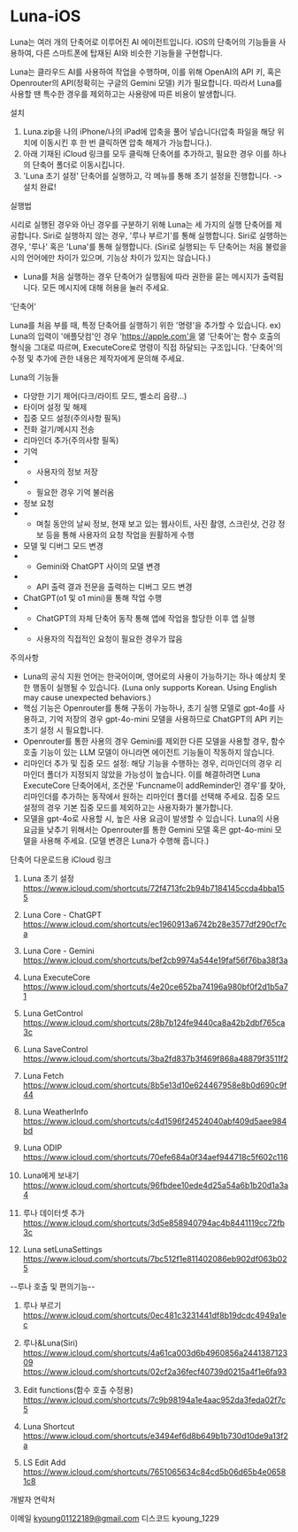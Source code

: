 # Luna-iOS
Luna는 여러 개의 단축어로 이루어진 AI 에이전트입니다. iOS의 단축어의 기능들을 사용하여, 다른 스마트폰에 탑재된 AI와 비슷한 기능들을 구현합니다.

Luna는 클라우드 AI를 사용하여 작업을 수행하며, 이를 위해 OpenAI의 API 키, 혹은 Openrouter의 API(정확히는 구글의 Gemini 모델) 키가 필요합니다. 따라서 Luna를 사용할 땐 특수한 경우를 제외하고는 사용량에 따른 비용이 발생합니다.

설치

1. Luna.zip을 나의 iPhone/나의 iPad에 압축을 풀어 넣습니다(압축 파일을 해당 위치에 이동시킨 후 한 번 클릭하면 압축 해제가 가능합니다.).
2. 아래 기재된 iCloud 링크를 모두 클릭해 단축어를 추가하고, 필요한 경우 이를 하나의 단축어 폴더로 이동시킵니다.
3. 'Luna 초기 설정' 단축어를 실행하고, 각 메뉴를 통해 초기 설정을 진행합니다.
-> 설치 완료!

실행법

시리로 실행된 경우와 아닌 경우를 구분하기 위해 Luna는 세 가지의 실행 단축어를 제공합니다.
Siri로 실행하지 않는 경우, '루나 부르기'를 통해 실행합니다.
Siri로 실행하는 경우, '루나' 혹은 'Luna'를 통해 실행합니다. (Siri로 실행되는 두 단축어는 처음 불렀을 시의 언어에만 차이가 있으며, 기능상 차이가 있지는 않습니다.)
+ Luna를 처음 실행하는 경우 단축어가 실행됨에 따라 권한을 묻는 메시지가 출력됩니다. 모든 메시지에 대해 허용을 눌러 주세요.

'단축어'

Luna를 처음 부를 때, 특정 단축어를 실행하기 위한 '명령'을 추가할 수 있습니다.
ex) Luna의 입력이 '애플닷컴'인 경우 'https://apple.com'을 엶
'단축어'는 함수 호출의 형식을 그대로 따르며, ExecuteCore로 명령이 직접 하달되는 구조입니다.
'단축어'의 수정 및 추가에 관한 내용은 제작자에게 문의해 주세요.

Luna의 기능들

- 다양한 기기 제어(다크/라이트 모드, 벨소리 음량...)
- 타이머 설정 및 해제
- 집중 모드 설정(주의사항 필독)
- 전화 걸기/메시지 전송
- 리마인더 추가(주의사항 필독)
- 기억
- - 사용자의 정보 저장
- - 필요한 경우 기억 불러옴
- 정보 요청
- - 며칠 동안의 날씨 정보, 현재 보고 있는 웹사이트, 사진 촬영, 스크린샷, 건강 정보 등을 통해 사용자의 요청 작업을 원활하게 수행
- 모델 및 디버그 모드 변경
- - Gemini와 ChatGPT 사이의 모델 변경
- - API 출력 결과 전문을 출력하는 디버그 모드 변경
- ChatGPT(o1 및 o1 mini)을 통해 작업 수행
- - ChatGPT의 자체 단축어 동작 통해 앱에 작업을 할당한 이후 앱 실행
- - 사용자의 직접적인 요청이 필요한 경우가 많음

주의사항

- Luna의 공식 지원 언어는 한국어이며, 영어로의 사용이
가능하기는 하나 예상치 못한 행동이 실행될 수 있습니다. (Luna only supports Korean. Using English may cause unexpected behaviors.)
- 핵심 기능은 Openrouter를 통해 구동이 가능하나, 초기 실행 모델로 gpt-4o를 사용하고, 기억 저장의 경우 gpt-4o-mini 모델을 사용하므로 ChatGPT의 API 키는 초기 설정 시 필요합니다.
- Openrouter를 통한 사용의 경우 Gemini를 제외한 다른 모델을 사용할 경우, 함수 호출 기능이 있는 LLM 모델이 아니라면 에이전트 기능들이 작동하지 않습니다.
- 리마인더 추가 및 집중 모드 설정: 해당 기능을 수행하는 경우, 리마인더의 경우 리마인더 폴더가 지정되지 않았을 가능성이 높습니다. 이를 해결하려면 Luna ExecuteCore 단축어에서, 조건문 'Funcname이 addReminder인 경우'를 찾아, 리마인더를 추가하는 동작에서 원하는 리마인더 폴더를 선택해 주세요. 집중 모드 설정의 경우 기본 집중 모드를 제외하고는 사용자화가 불가합니다.
- 모델을 gpt-4o로 사용할 시, 높은 사용 요금이 발생할 수 있습니다. Luna의 사용 요금을 낮추기 위해서는 Openrouter를 통한 Gemini 모델 혹은 gpt-4o-mini 모델을 사용해 주세요. (모델 변경은 Luna가 수행해 줍니다.)

단축어 다운로드용 iCloud 링크
1. Luna 초기 설정
https://www.icloud.com/shortcuts/72f4713fc2b94b7184145ccda4bba155

3. Luna Core - ChatGPT
https://www.icloud.com/shortcuts/ec1960913a6742b28e3577df290cf7ca

4. Luna Core - Gemini
https://www.icloud.com/shortcuts/bef2cb9974a544e19faf56f76ba38f3a

5. Luna ExecuteCore
https://www.icloud.com/shortcuts/4e20ce652ba74196a980bf0f2d1b5a71

6. Luna GetControl
https://www.icloud.com/shortcuts/28b7b124fe9440ca8a42b2dbf765ca3c

7. Luna SaveControl
https://www.icloud.com/shortcuts/3ba2fd837b3f469f868a48879f3511f2

8. Luna Fetch
https://www.icloud.com/shortcuts/8b5e13d10e624467958e8b0d690c9f44

9. Luna WeatherInfo
https://www.icloud.com/shortcuts/c4d1596f24524040abf409d5aee984bd

10. Luna ODIP
https://www.icloud.com/shortcuts/70efe684a0f34aef944718c5f602c116

11. Luna에게 보내기
https://www.icloud.com/shortcuts/96fbdee10ede4d25a54a6b1b20d1a3a4

12. 루나 데이터셋 추가
https://www.icloud.com/shortcuts/3d5e858940794ac4b8441119cc72fb3c

13. Luna setLunaSettings
https://www.icloud.com/shortcuts/7bc512f1e811402086eb902df063b025

--루나 호출 및 편의기능--
1. 루나 부르기
https://www.icloud.com/shortcuts/0ec481c3231441df8b19dcdc4949a1ec

2. 루나&Luna(Siri)
https://www.icloud.com/shortcuts/4a61ca003d6b4960856a244138712309
https://www.icloud.com/shortcuts/02cf2a36fecf40739d0215a4f1e6fa93

3. Edit functions(함수 호출 수정용)
https://www.icloud.com/shortcuts/7c9b98194a1e4aac952da3feda02f7c5

4. Luna Shortcut
https://www.icloud.com/shortcuts/e3494ef6d8b649b1b730d10de9a13f2a

5. LS Edit Add
https://www.icloud.com/shortcuts/7651065634c84cd5b06d65b4e06581c8

개발자 연락처

이메일 kyoung01122189@gmail.com
디스코드 kyoung_1229
